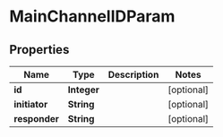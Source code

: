 
# MainChannelIDParam

## Properties
Name | Type | Description | Notes
------------ | ------------- | ------------- | -------------
**id** | **Integer** |  |  [optional]
**initiator** | **String** |  |  [optional]
**responder** | **String** |  |  [optional]



